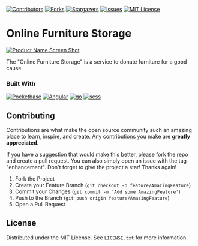 <!-- PROJECT SHIELDS -->
<!--
*** I'm using markdown "reference style" links for readability.
*** Reference links are enclosed in brackets [ ] instead of parentheses ( ).
*** See the bottom of this document for the declaration of the reference variables
*** for contributors-url, forks-url, etc. This is an optional, concise syntax you may use.
*** https://www.markdownguide.org/basic-syntax/#reference-style-links
-->
[![Contributors][contributors-shield]][contributors-url]
[![Forks][forks-shield]][forks-url]
[![Stargazers][stars-shield]][stars-url]
[![Issues][issues-shield]][issues-url]
[![MIT License][license-shield]][license-url]

# Online Furniture Storage

[![Product Name Screen Shot][product-screenshot]](https://online-moebellager.de)

The "Online Furniture Storage" is a service to donate furniture for a good cause.



### Built With

[![Pocketbase][pocketbase-shield]][pocketbase-url]
[![Angular][Angular.io]][Angular-url]
[![go][Go-shield]][Go-url]
[![scss][SCSS-shield]][SCSS-url]


<!-- GETTING STARTED -->
<!-- ## Getting Started

This is an example of how you may give instructions on setting up your project locally.
To get a local copy up and running follow these simple example steps.

### Prerequisites

Please ensure the following prerequisites are fulfilled

* node.js and npm
* Go

### Installation

1. Get a free API Key at [https://example.com](https://example.com)
2. Clone the repo
   ```sh
   git clone https://github.com/johann-vu/online-furniture-storage.git
   ```
3. Install NPM packages
   ```sh
   npm install
   ```
4. Enter your API in `config.js`
   ```js
   const API_KEY = 'ENTER YOUR API';
   ``` -->


<!-- CONTRIBUTING -->
## Contributing

Contributions are what make the open source community such an amazing place to learn, inspire, and create. Any contributions you make are **greatly appreciated**.

If you have a suggestion that would make this better, please fork the repo and create a pull request. You can also simply open an issue with the tag "enhancement".
Don't forget to give the project a star! Thanks again!

1. Fork the Project
2. Create your Feature Branch (`git checkout -b feature/AmazingFeature`)
3. Commit your Changes (`git commit -m 'Add some AmazingFeature'`)
4. Push to the Branch (`git push origin feature/AmazingFeature`)
5. Open a Pull Request


<!-- LICENSE -->
## License

Distributed under the MIT License. See `LICENSE.txt` for more information.


<!-- MARKDOWN LINKS & IMAGES -->
<!-- https://www.markdownguide.org/basic-syntax/#reference-style-links -->
[contributors-shield]: https://img.shields.io/github/contributors/johann-vu/online-furniture-storage.svg?style=for-the-badge
[contributors-url]: https://github.com/johann-vu/online-furniture-storage/graphs/contributors

[forks-shield]: https://img.shields.io/github/forks/johann-vu/online-furniture-storage.svg?style=for-the-badge
[forks-url]: https://github.com/johann-vu/online-furniture-storage/network/members

[stars-shield]: https://img.shields.io/github/stars/johann-vu/online-furniture-storage.svg?style=for-the-badge
[stars-url]: https://github.com/johann-vu/online-furniture-storage/stargazers

[issues-shield]: https://img.shields.io/github/issues/johann-vu/online-furniture-storage.svg?style=for-the-badge
[issues-url]: https://github.com/johann-vu/online-furniture-storage/issues

[license-shield]: https://img.shields.io/github/license/johann-vu/online-furniture-storage.svg?style=for-the-badge
[license-url]: https://github.com/johann-vu/online-furniture-storage/blob/master/LICENSE.txt

[linkedin-shield]: https://img.shields.io/badge/-LinkedIn-black.svg?style=for-the-badge&logo=linkedin&colorB=555
[linkedin-url]: https://linkedin.com/in/linkedin_username

[product-screenshot]: screenshot.png

[Angular.io]: https://img.shields.io/badge/Angular-DD0031?style=for-the-badge&logo=angular&logoColor=white
[Angular-url]: https://angular.io/

[Go-shield]: https://img.shields.io/badge/Go-00ADD8?style=for-the-badge&logo=go&logoColor=white
[Go-url]: https://go.dev/

[pocketbase-shield]: https://img.shields.io/badge/Pocketbase-B8DBE4?style=for-the-badge&logo=pocketbase&logoColor=black
[pocketbase-url]: https://pocketbase.io

[SCSS-shield]: https://img.shields.io/badge/Scss-CC6699?style=for-the-badge&logo=sass&logoColor=white
[scss-url]: https://sass-lang.com